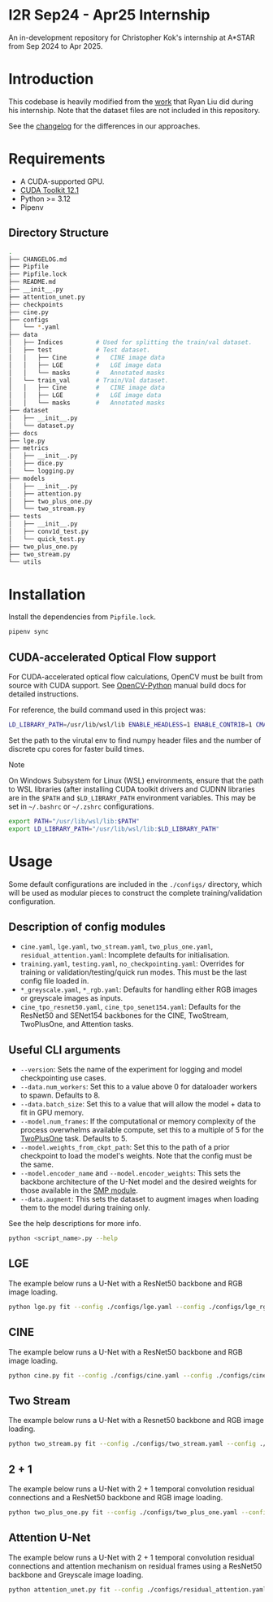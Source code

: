 # I2R Sep24 - Apr25 Internship
An in-development repository for Christopher Kok's internship at A*STAR from Sep 2024 to Apr 2025.

# Introduction
This codebase is heavily modified from the [work](https://github.com/ryanmliu0/I2R_Summer_Internship_Code) that Ryan Liu did during his internship. Note that the dataset files are not included in this repository.

See the [changelog](./CHANGELOG.md) for the differences in our approaches.

# Requirements
- A CUDA-supported GPU.
- [CUDA Toolkit 12.1](https://developer.nvidia.com/cuda-12-1-0-download-archive)
- Python >= 3.12
- Pipenv

## Directory Structure
```sh
.
├── CHANGELOG.md
├── Pipfile
├── Pipfile.lock
├── README.md
├── __init__.py
├── attention_unet.py
├── checkpoints
├── cine.py
├── configs
│   └── *.yaml
├── data
│   ├── Indices         # Used for splitting the train/val dataset.
│   ├── test            # Test dataset.
│   │   ├── Cine        #   CINE image data
│   │   ├── LGE         #   LGE image data
│   │   └── masks       #   Annotated masks
│   └── train_val       # Train/Val dataset.
│   │   ├── Cine        #   CINE image data
│   │   ├── LGE         #   LGE image data
│   │   └── masks       #   Annotated masks
├── dataset
│   ├── __init__.py
│   └── dataset.py
├── docs
├── lge.py
├── metrics
│   ├── __init__.py
│   ├── dice.py
│   └── logging.py
├── models
│   ├── __init__.py
│   ├── attention.py
│   ├── two_plus_one.py
│   └── two_stream.py
├── tests
│   ├── __init__.py
│   ├── conv1d_test.py
│   └── quick_test.py
├── two_plus_one.py
├── two_stream.py
└── utils
```

# Installation
Install the dependencies from `Pipfile.lock`.
```sh
pipenv sync
```

## CUDA-accelerated Optical Flow support
For CUDA-accelerated optical flow calculations, OpenCV must be built from source with CUDA support. See [OpenCV-Python](https://github.com/opencv/opencv-python?tab=readme-ov-file#manual-builds) manual build docs for detailed instructions.

For reference, the build command used in this project was:
```sh
LD_LIBRARY_PATH=/usr/lib/wsl/lib ENABLE_HEADLESS=1 ENABLE_CONTRIB=1 CMAKE_ARGS="-DCMAKE_C_COMPILER=/usr/bin/gcc -DCMAKE_CXX_COMPILER=/usr/bin/g++ -DWITH_CUDA=ON -DWITH_CUDNN=ON -DWITH_CUBLAS=ON -DWITH_MKL=ON -DMKL_USE_MULTITHREAD=ON -DPYTHON3_NUMPY_INCLUDE_DIRS=<PATH TO VIRTUAL ENV>/lib/python3.12/site-packages/numpy/_core/include" MAKEFLAGS="-j <DISCRETE CPU CORES>" pip wheel . --verbose
```
Set the path to the virutal env to find numpy header files and the number of discrete cpu cores for faster build times.

> [!NOTE]
> On Windows Subsystem for Linux (WSL) environments, ensure that the path to WSL libraries (after installing CUDA toolkit drivers and CUDNN libraries are in the `$PATH` and `$LD_LIBRARY_PATH` environment variables. This may be set in `~/.bashrc` or `~/.zshrc` configurations.
> ```sh
> export PATH="/usr/lib/wsl/lib:$PATH"
> export LD_LIBRARY_PATH="/usr/lib/wsl/lib:$LD_LIBRARY_PATH"
> ```

# Usage
Some default configurations are included in the `./configs/` directory, which will be used as modular pieces to construct the complete training/validation configuration.
## Description of config modules
- `cine.yaml`, `lge.yaml`, `two_stream.yaml`, `two_plus_one.yaml`, `residual_attention.yaml`: Incomplete defaults for initialisation.
- `training.yaml`, `testing.yaml`, `no_checkpointing.yaml`: Overrides for training or validation/testing/quick run modes. This must be the last config file loaded in.
- `*_greyscale.yaml`, `*_rgb.yaml`: Defaults for handling either RGB images or greyscale images as inputs.
- `cine_tpo_resnet50.yaml`, `cine_tpo_senet154.yaml`: Defaults for the ResNet50 and SENet154 backbones for the CINE, TwoStream, TwoPlusOne, and Attention tasks.

## Useful CLI arguments
- `--version`: Sets the name of the experiment for logging and model checkpointing use cases.
- `--data.num_workers`: Set this to a value above 0 for dataloader workers to spawn. Defaults to 8.
- `--data.batch_size`: Set this to a value that will allow the model + data to fit in GPU memory.
- `--model.num_frames`: If the computational or memory complexity of the process overwhelms available compute, set this to a multiple of 5 for the [TwoPlusOne](#TwoPlusOne) task. Defaults to 5.
- `--model.weights_from_ckpt_path`: Set this to the path of a prior checkpoint to load the model's weights. Note that the config must be the same.
- `--model.encoder_name` and `--model.encoder_weights`: This sets the backbone architecture of the U-Net model and the desired weights for those available in the [SMP module](https://github.com/qubvel-org/segmentation_models.pytorch).
- `--data.augment`: This sets the dataset to augment images when loading them to the model during training only.

See the help descriptions for more info.
```sh
python <script_name>.py --help
```

## LGE
The example below runs a U-Net with a ResNet50 backbone and RGB image loading.
```sh
python lge.py fit --config ./configs/lge.yaml --config ./configs/lge_rgb.yaml --configs ./configs/training.yaml --version default
```

## CINE
The example below runs a U-Net with a ResNet50 backbone and RGB image loading.
```sh
python cine.py fit --config ./configs/cine.yaml --config ./configs/cine_rgb.yaml --configs ./configs/cine_tpo_resnet50.yaml --configs ./configs/training.yaml --version default
```

## Two Stream
The example below runs a U-Net with a Resnet50 backbone and RGB image loading.
```sh
python two_stream.py fit --config ./configs/two_stream.yaml --config ./configs/two_stream_rgb.yaml --config ./configs/cine_tpo_resnet50.yaml --configs ./configs/training.yaml --version default
```

## 2 + 1
The example below runs a U-Net with 2 + 1 temporal convolution residual connections and a ResNet50 backbone and RGB image loading.
```sh
python two_plus_one.py fit --config ./configs/two_plus_one.yaml --config ./configs/two_plus_one_rgb.yaml --config ./configs/cine_tpo_resnet50.yaml --config ./configs/training.yaml --model.num_frames 5 --version default
```
## Attention U-Net
The example below runs a U-Net with 2 + 1 temporal convolution residual connections and attention mechanism on residual frames using a ResNet50 backbone and Greyscale image loading.
```sh
python attention_unet.py fit --config ./configs/residual_attention.yaml --config ./configs/cine_tpo_resnet50.yaml --config ./configs/residual_attention_greyscale.yaml --config ./configs/training.yaml --model.num_frames 15 --data.batch_size 1 --version default
```
